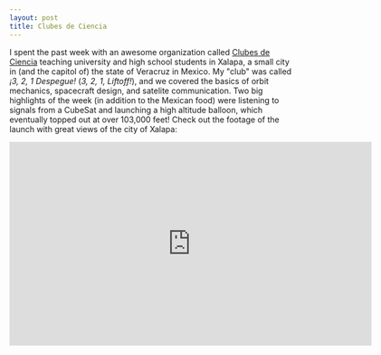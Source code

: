 ```yaml
---
layout: post
title: Clubes de Ciencia
---
```


I spent the past week with an awesome organization called [Clubes de Ciencia](http://www.clubesdeciencia.mx/) teaching university and high school students in Xalapa, a small city in (and the capitol of) the state of Veracruz in Mexico. My "club" was called *¡3, 2, 1 Despegue!* (*3, 2, 1, Liftoff!*), and we covered the basics of orbit mechanics, spacecraft design, and satelite communication. Two big highlights of the week (in addition to the Mexican food) were listening to signals from a CubeSat and launching a high altitude balloon, which eventually topped out at over 103,000 feet! Check out the footage of the launch with great views of the city of Xalapa:

<div class="video-container">
	<iframe src="http://www.youtube-nocookie.com/embed/dl1ldcW8mY8" width="640" height="360" frameborder="0"></iframe>
</div>